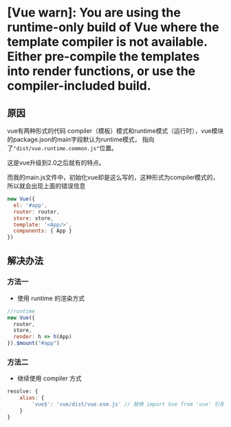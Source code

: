 # [Vue warn]: You are using the runtime-only build of Vue where the template compiler is not available. Either pre-compile the templates into render functions, or use the compiler-included build.
## 原因
vue有两种形式的代码 compiler（模板）模式和runtime模式（运行时），vue模块的package.json的main字段默认为runtime模式， 指向了`"dist/vue.runtime.common.js"`位置。

这是vue升级到2.0之后就有的特点。

而我的main.js文件中，初始化vue却是这么写的，这种形式为compiler模式的，所以就会出现上面的错误信息

``` js
new Vue({
  el: '#app',
  router: router,
  store: store,
  template: '<App/>',
  components: { App }
})
```
## 解决办法
### 方法一
- 使用 runtime 的渲染方式
``` js
//runtime
new Vue({
  router,
  store,
  render: h => h(App)
}).$mount("#app")
```
### 方法二
- 继续使用 compiler 方式 
``` js
resolve: {
    alias: {
        'vue$': 'vue/dist/vue.esm.js' // 替换 import Vue from 'vue' 引用的文件
    }
}
```
